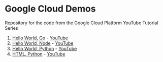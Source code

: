 # Google Cloud Demos
Repository for the code from the Google Cloud Platform YouTube Tutorial Series

1. [Hello World, Go](https://github.com/ChrisParsonsDev/googleclouddemos/tree/master/helloworld-go) - [YouTube](https://www.youtube.com/watch?v=Hk2Cmspe4UE)
1. [Hello World, Node](https://github.com/ChrisParsonsDev/googleclouddemos/tree/master/helloworld-node) - [YouTube](https://www.youtube.com/watch?v=n4svrNcAkJg)
1. [Hello World, Python](https://github.com/ChrisParsonsDev/googleclouddemos/tree/master/helloworld-python) - [YouTube](https://www.youtube.com/watch?v=o8XxAWZwnOg)
1. [HTML, Python](https://github.com/ChrisParsonsDev/googleclouddemos/tree/master/html-python) - [YouTube]()
